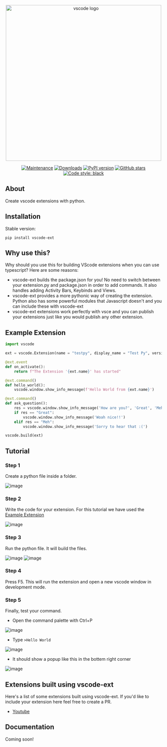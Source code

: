 <p align="center">
  <img alt="vscode logo" src="https://github.com/CodeWithSwastik/vscode-ext/blob/main/images/vscode-ext-2.png?raw=true" width='500px'/>
</p>

<p align="center"><a href="https://GitHub.com/CodeWithSwastik/vscode-ext/graphs/commit-activity"><img src="https://img.shields.io/badge/Maintained%3F-yes-green.svg" alt="Maintenance"></a>
<a href="https://pepy.tech/project/vscode-ext"><img src="https://static.pepy.tech/personalized-badge/vscode-ext?period=total&amp;units=international_system&amp;left_color=orange&amp;right_color=brightgreen&amp;left_text=Downloads" alt="Downloads"></a>
<a href="https://pypi.python.org/pypi/vscode-ext/"><img src="https://badge.fury.io/py/vscode-ext.svg" alt="PyPI version"></a>
<a href="https://GitHub.com/CodeWithSwastik/vscode-ext/stargazers/"><img src="https://img.shields.io/github/stars/CodeWithSwastik/vscode-ext.svg?style=social&amp;label=Star&amp;maxAge=2592000" alt="GitHub stars"></a>
<a href="https://github.com/psf/black"><img alt="Code style: black" src="https://img.shields.io/badge/code%20style-black-000000.svg"></a>

## About

Create vscode extensions with python. 

## Installation

Stable version:

```sh-session
pip install vscode-ext
```


## Why use this?

Why should you use this for building VScode extensions when you can use typescript? Here are some reasons:

- vscode-ext builds the package.json for you! No need to switch between your extension.py and package.json in order to add commands. It also handles adding Activity Bars, Keybinds and Views.
- vscode-ext provides a more pythonic way of creating the extension. Python also has some powerful modules that Javascript doesn't and you can include these with vscode-ext
- vscode-ext extensions work perfectly with vsce and you can publish your extensions just like you would publish any other extension.
## Example Extension

```python
import vscode

ext = vscode.Extension(name = "testpy", display_name = "Test Py", version = "0.0.1")

@ext.event
def on_activate():
    return f"The Extension '{ext.name}' has started"

@ext.command()
def hello_world():
    vscode.window.show_info_message(f'Hello World from {ext.name}')

@ext.command()
def ask_question():
    res = vscode.window.show_info_message('How are you?', 'Great', 'Meh')
    if res == "Great":
        vscode.window.show_info_message('Woah nice!!')
    elif res == "Meh":
        vscode.window.show_info_message('Sorry to hear that :(')

vscode.build(ext)
```

## Tutorial

### Step 1

Create a python file inside a folder.

![image](https://user-images.githubusercontent.com/61446939/126891766-8e408f35-ce63-48b1-8739-1361e979d351.png)

### Step 2

Write the code for your extension. For this tutorial we have used the [Example Extension](#example-extension)

![image](https://user-images.githubusercontent.com/61446939/126891803-8da2e8e8-174f-451b-9103-4fbf001c4e7b.png)

### Step 3

Run the python file. It will build the files.

![image](https://user-images.githubusercontent.com/61446939/126891865-fe235598-9267-47c6-971f-43e4da456ebb.png)
![image](https://user-images.githubusercontent.com/61446939/126891875-62c2057e-e504-4e01-bfd6-9a20c7f660d9.png)

### Step 4

Press F5. This will run the extension and open a new vscode window in development mode.

### Step 5

Finally, test your command.

- Open the command palette with Ctrl+P

![image](https://user-images.githubusercontent.com/61446939/126892044-f3b5f4d3-37de-4db5-acef-c6ddd841f1a5.png)

- Type `>Hello World`

![image](https://user-images.githubusercontent.com/61446939/126892096-9fc1cb2f-9b76-4d53-8099-e74d9f22e6e7.png)

- It should show a popup like this in the bottem right corner

![image](https://user-images.githubusercontent.com/61446939/126892110-f8d4bcf2-9ec0-43c2-a7d6-40288d91f000.png)


## Extensions built using vscode-ext
Here's a list of some extensions built using vscode-ext. If you'd like to include your extension here feel free to create a PR.
- [Youtube](https://github.com/CodeWithSwastik/youtube-ext) 


## Documentation

Coming soon!
